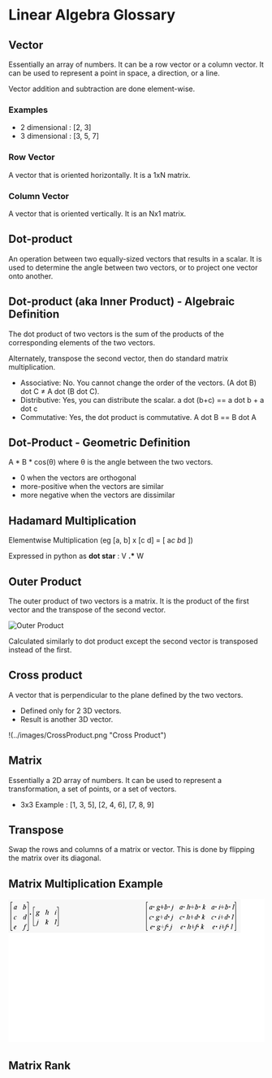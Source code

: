 ﻿# Linear Algebra Glossary

## Vector
Essentially an array of numbers.  It can be a row vector or a column vector.  It can be used to represent a point in space, a direction, or a line.

Vector addition and subtraction are done element-wise.

### Examples
* 2 dimensional : [2, 3]
* 3 dimensional : [3, 5, 7]

### Row Vector
A vector that is oriented horizontally.  It is a 1xN matrix.

### Column Vector
A vector that is oriented vertically.  It is an Nx1 matrix.

## Dot-product
An operation between two equally-sized vectors that results in a scalar.  It is used to determine the angle between two vectors, or to project one vector onto another.


## Dot-product (aka Inner Product) - Algebraic Definition
The dot product of two vectors is the sum of the products of the corresponding elements of the two vectors.

Alternately, transpose the second vector, then do standard matrix multiplication.

* Associative: No.  You cannot change the order of the vectors.  (A dot B) dot C ≠ A dot (B dot C).
* Distributive: Yes, you can distribute the scalar. a dot (b+c) == a dot b + a dot c
* Commutative: Yes, the dot product is commutative.  A dot B == B dot A

## Dot-Product - Geometric Definition
A * B * cos(θ) where θ is the angle between the two vectors.

* 0 when the vectors are orthogonal
* more-positive when the vectors are similar
* more negative when the vectors are dissimilar

## Hadamard Multiplication
Elementwise Multiplication (eg [a, b] x [c d] = [ a*c b*d ])

Expressed in python as __dot star__ :  V __.*__ W

## Outer Product
The outer product of two vectors is a matrix.  It is the product of the first vector and the transpose of the second vector.

![Outer Product](../images/OuterProduct.png "Outer Product")

Calculated similarly to dot product except the second vector is transposed instead of the first.

## Cross product
A vector that is perpendicular to the plane defined by the two vectors.    

* Defined only for 2 3D vectors.  
* Result is another 3D vector.

!(../images/CrossProduct.png "Cross Product")


## Matrix 
Essentially a 2D array of numbers.  It can be used to represent a transformation, a set of points, or a set of vectors.

* 3x3 Example : 
	[1, 3, 5], 
	[2, 4, 6], 
	[7, 8, 9]

## Transpose
Swap the rows and columns of a matrix or vector.  This is done by flipping the matrix over its diagonal.

## Matrix Multiplication Example

![Matrix Multiplication](../images/MatrixMulitplication.png "Matrix Multiplication")

## Matrix Rank
